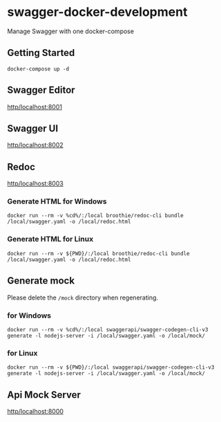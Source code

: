 # swagger-docker-development
Manage Swagger with one docker-compose

## Getting Started

`docker-compose up -d`

## Swagger Editor

[http/localhost:8001](http/localhost:8001)

## Swagger UI

[http/localhost:8002](http/localhost:8002)

## Redoc

[http/localhost:8003](http/localhost:8003)

### Generate HTML for Windows
`docker run --rm -v %cd%/:/local broothie/redoc-cli bundle /local/swagger.yaml -o /local/redoc.html`

### Generate HTML for Linux
`docker run --rm -v ${PWD}/:/local broothie/redoc-cli bundle /local/swagger.yaml -o /local/redoc.html`

## Generate mock

Please delete the `/mock` directory when regenerating.

### for Windows
`docker run --rm -v %cd%/:/local swaggerapi/swagger-codegen-cli-v3 generate -l nodejs-server -i /local/swagger.yaml -o /local/mock/`

### for Linux
`docker run --rm -v ${PWD}/:/local swaggerapi/swagger-codegen-cli-v3 generate -l nodejs-server -i /local/swagger.yaml -o /local/mock/`

## Api Mock Server

[http/localhost:8000](http/localhost:8000)
